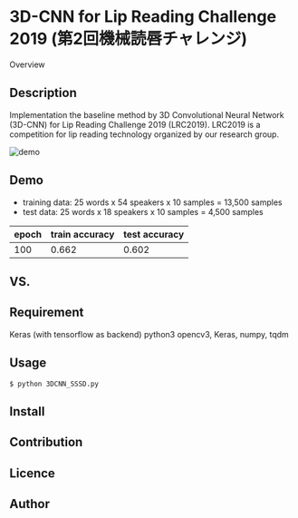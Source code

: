 3D-CNN for Lip Reading Challenge 2019 (第2回機械読唇チャレンジ)
====

Overview

## Description

Implementation the baseline method by 3D Convolutional Neural Network (3D-CNN) for Lip Reading Challenge 2019 (LRC2019).
LRC2019 is a competition for lip reading technology organized by our research group.

![demo](https://raw.github.com/wiki/kyutech-saitoh/Challenge2019/s10_11_007.gif)

## Demo

- training data: 25 words x 54 speakers x 10 samples = 13,500 samples
- test data: 25 words x 18 speakers x 10 samples = 4,500 samples

|epoch|train accuracy|test accuracy|
----|----|----
|100|0.662|0.602|

## VS. 

## Requirement

Keras (with tensorflow as backend)
python3
opencv3, Keras, numpy, tqdm

## Usage
~~~
$ python 3DCNN_SSSD.py
~~~

## Install

## Contribution

## Licence


## Author

